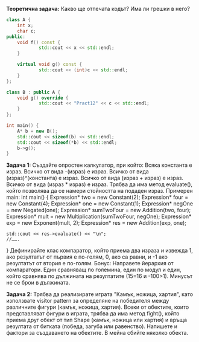 **Теоретична задача:** Какво ще отпечата кодът? Има ли грешки в него?

```c++
class A {
	int x;
	char c;
public:
	void f() const {
    		std::cout << x << std::endl;
	}

	virtual void g() const {
    		std::cout << (int)c << std::endl;
	}
};

class B : public A {
	void g() override {
    		std::cout << "Pract12" << c << std::endl;
	}
};

int main() {
	A* b = new B();
	std::cout << sizeof(b) << std::endl;
	std::cout << sizeof(*b) << std::endl;
	b->g();
}
```

**Задача 1:** Създайте опростен калкулатор, при който:
Всяка константа е израз.
Всичко от вида -(израз) е израз.
Всичко от вида (израз)^(константа) е израз.
Всичко от вида (израз + израз) е израз.
Всичко от вида (израз * израз) е израз.
Трябва да има метод evaluate(), който позволява да се намери стойността на подаден израз.
Примерен main:
int main()
{
	Expression* two = new Constant(2);
	Expression* four = new Constant(4);
	Expression* one = new Constant(1);
	Expression* negOne = new Negated(one);
	Expression* sumTwoFour = new Addition(two, four);
	Expression* mult = new Multiplication(sumTwoFour, negOne);
	Expression* exp = new Exponent(mult, 2);
	Expression* res = new Addition(exp, one);


	std::cout << res->evaluate() << "\n";
	//…….
}
Дефинирайте клас компаратор, който приема два израза и извежда 1, ако резултатът от първия е по-голям, 0, ако са равни, и -1 ако резултатът от втория е по-голям.
Бонус: Направете йерархия от компаратори. Един сравняващ по големина, един по модул и един, който сравнява по дължината на резултатите (15=16 и -100>1). Минусът не се брои в дължината.

**Задача 2:** Трябва да реализирате играта "Камък, ножица, хартия", като използвате visitor pattern за определяне на победителя между различните фигури (камък, ножица, хартия). Всеки от обектите, които представляват фигури в играта, трябва да има метод fight(), който приема друг обект от тип Shape (камък, ножица или хартия) и връща резултата от битката (победа, загуба или равенство). Напишете и фактори за създаването на обектите. В мейна сбийте няколко обекта.
